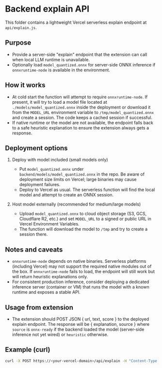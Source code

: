 Backend explain API
===================

This folder contains a lightweight Vercel serverless explain endpoint at `api/explain.js`.

Purpose
-------
- Provide a server-side "explain" endpoint that the extension can call when local LLM runtime is unavailable.
- Optionally load `model_quantized.onnx` for server-side ONNX inference if `onnxruntime-node` is available in the environment.

How it works
------------
- At cold start the function will attempt to require `onnxruntime-node`. If present, it will try to load a model file located at `./models/model_quantized.onnx` inside the deployment or download it from the `MODEL_URL` environment variable to `/tmp/model_quantized.onnx` and create a session. The code keeps a cached session if successful.
- If native runtime or the model are not available, the endpoint falls back to a safe heuristic explanation to ensure the extension always gets a response.

Deployment options
------------------
1) Deploy with model included (small models only)
   - Put `model_quantized.onnx` under `backend/models/model_quantized.onnx` in the repo. Be aware of deployment size limits on Vercel; large binaries may cause deployment failures.
   - Deploy to Vercel as usual. The serverless function will find the local model and attempt to create an ONNX session.

2) Host model externally (recommended for medium/large models)
   - Upload `model_quantized.onnx` to cloud object storage (S3, GCS, Cloudflare R2, etc.) and set `MODEL_URL` to a signed or public URL in Vercel Environment Variables.
   - The function will download the model to `/tmp` and try to create a session there.

Notes and caveats
-----------------
- `onnxruntime-node` depends on native binaries. Serverless platforms (including Vercel) may not support the required native modules out of the box. If `onnxruntime-node` fails to load, the endpoint will still work but will return heuristic explanations only.
- For consistent production inference, consider deploying a dedicated inference server (container or VM) that runs the model with a known runtime and exposes a stable API.

Usage from extension
--------------------
- The extension should POST JSON { url, text, score } to the deployed explain endpoint. The response will be { explanation, source } where `source` is `onnx-ready` if the backend loaded the model (server-side inference not yet wired) or `heuristic` otherwise.

Example (curl)
--------------
```bash
curl -X POST https://<your-vercel-domain>/api/explain -H "Content-Type: application/json" -d '{"url":"https://example.com","text":"<html>...</html>","score":0.87}'
```
